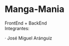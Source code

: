 # Manga-Mania
FrontEnd + BackEnd <br>
Integrantes:

· José Miguel Aránguiz <br>

<!--
Ayudas:
Drive:
https://drive.google.com/drive/folders/1Wq0MYprQALLRkJ8_phkgS-c88X-mSTMq?usp=sharing

GitHub de clases
Proyecto ToDoList: https://github.com/PGY3121

Paginas que hay que implementar + Consumo de API + Guardar Datos en el localStorage:
https://getbootstrap.com/
https://jquery.com/
https://jqueryvalidation.org/
-->
